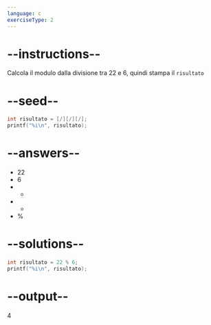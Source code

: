 ```yaml
---
language: c
exerciseType: 2
---
```


# --instructions--

Calcola il modulo dalla divisione tra 22 e 6, quindi stampa il `risultato`

# --seed--

```c
int risultato = [/][/][/];
printf("%i\n", risultato);
```

# --answers--

- 22
- 6
-  - 
-  + 
-  % 

# --solutions--

```c
int risultato = 22 % 6;
printf("%i\n", risultato);
```

# --output--

4
